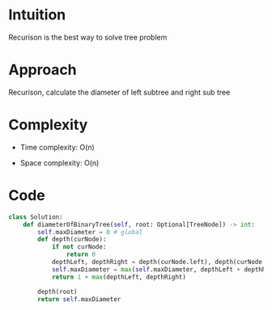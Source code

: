 # Intuition
Recurison is the best way to solve tree problem

# Approach
Recurison, calculate the diameter of left subtree and right sub tree

# Complexity
- Time complexity:
O(n)

- Space complexity:
O(n)

# Code
```python
class Solution:
    def diameterOfBinaryTree(self, root: Optional[TreeNode]) -> int:
        self.maxDiameter = 0 # global
        def depth(curNode):
            if not curNode:
                return 0
            depthLeft, depthRight = depth(curNode.left), depth(curNode.right)
            self.maxDiameter = max(self.maxDiameter, depthLeft + depthRight)
            return 1 + max(depthLeft, depthRight)

        depth(root)
        return self.maxDiameter
```